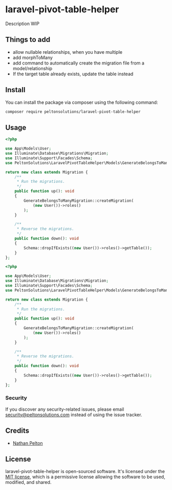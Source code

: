 # laravel-pivot-table-helper

Description WIP

## Things to add

- allow nullable relationships, when you have multiple
- add morphToMany
- add command to automatically create the migration file from a model/relationship
- If the target table already exists, update the table instead

## Install

You can install the package via composer using the following command:

``` bash
composer require peltonsolutions/laravel-pivot-table-helper
```

## Usage

```php
<?php

use App\Models\User;
use Illuminate\Database\Migrations\Migration;
use Illuminate\Support\Facades\Schema;
use PeltonSolutions\LaravelPivotTableHelper\Models\GenerateBelongsToManyMigration;

return new class extends Migration {
	/**
	 * Run the migrations.
	 */
	public function up(): void
	{
		GenerateBelongsToManyMigration::createMigration(
			(new User())->roles()
		);
	}

	/**
	 * Reverse the migrations.
	 */
	public function down(): void
	{
		Schema::dropIfExists((new User())->roles()->getTable());
	}
};


```

```php
<?php

use App\Models\User;
use Illuminate\Database\Migrations\Migration;
use Illuminate\Support\Facades\Schema;
use PeltonSolutions\LaravelPivotTableHelper\Models\GenerateBelongsToManyMigration;

return new class extends Migration {
	/**
	 * Run the migrations.
	 */
	public function up(): void
	{
		GenerateBelongsToManyMigration::createMigration(
			(new User())->roles()
		);
	}

	/**
	 * Reverse the migrations.
	 */
	public function down(): void
	{
		Schema::dropIfExists((new User())->roles()->getTable());
	}
};


```

### Security

If you discover any security-related issues, please
email [security@peltonsolutions.com](mailto:security@peltonsolutions.com) instead of using the issue tracker.

## Credits

- [Nathan Pelton](https://www.nathanpelton.com)

## License

laravel-pivot-table-helper is open-sourced software. It's licensed under
the [MIT license](https://opensource.org/licenses/MIT),
which is a permissive license allowing the software to be used, modified, and shared.